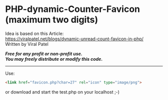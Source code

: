 # PHP-dynamic-Counter-Favicon (maximum two digits)

Idea is based on this Article:<br>
https://viralpatel.net/blogs/dynamic-unread-count-favicon-in-php/<br>
Written by Viral Patel<br>

***Free for any profit or non-profit use.***
<br>
***You may freely distribute or modify this code.***

---

Use:
```html
<link href="favicon.php?char=27" rel="icon" type="image/png">
```
or download and start the test.php on your localhost ;-)
